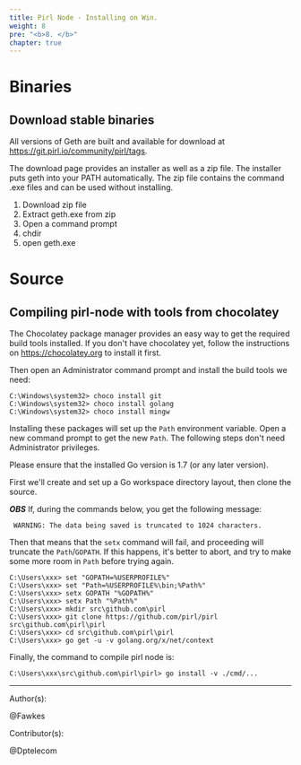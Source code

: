 ```yaml
---
title: Pirl Node - Installing on Win.
weight: 8
pre: "<b>8. </b>"
chapter: true
---
```

# Binaries

## Download stable binaries

All versions of Geth are built and available for download at https://git.pirl.io/community/pirl/tags.

The download page provides an installer as well as a zip file. The installer puts geth into your
PATH automatically. The zip file contains the command .exe files and can be used without installing.

1. Download zip file
1. Extract geth.exe from zip
1. Open a command prompt
1. chdir <path to geth.exe>
1. open geth.exe

# Source

## Compiling pirl-node with tools from chocolatey

The Chocolatey package manager provides an easy way to get
the required build tools installed. If you don't have chocolatey yet,
follow the instructions on https://chocolatey.org to install it first.

Then open an Administrator command prompt and install the build tools
we need:

```text
C:\Windows\system32> choco install git
C:\Windows\system32> choco install golang
C:\Windows\system32> choco install mingw
``` 

Installing these packages will set up the `Path` environment variable.
Open a new command prompt to get the new `Path`. The following steps don't
need Administrator privileges.

Please ensure that the installed Go version is 1.7 (or any later version).

First we'll create and set up a Go workspace directory layout,
then clone the source.

***OBS*** If, during the commands below, you get the following message: 
```
 WARNING: The data being saved is truncated to 1024 characters.
```
Then that means that the `setx` command will fail, and proceeding will truncate the `Path`/`GOPATH`. If this happens, it's better to abort, and try to make some more room in `Path` before trying again. 

```text
C:\Users\xxx> set "GOPATH=%USERPROFILE%"
C:\Users\xxx> set "Path=%USERPROFILE%\bin;%Path%"
C:\Users\xxx> setx GOPATH "%GOPATH%"
C:\Users\xxx> setx Path "%Path%"
C:\Users\xxx> mkdir src\github.com\pirl
C:\Users\xxx> git clone https://github.com/pirl/pirl src\github.com\pirl\pirl
C:\Users\xxx> cd src\github.com\pirl\pirl
C:\Users\xxx> go get -u -v golang.org/x/net/context
```

Finally, the command to compile pirl node is:

```text
C:\Users\xxx\src\github.com\pirl\pirl> go install -v ./cmd/...
```




---
Author(s):  

@Fawkes

Contributor(s):  

@Dptelecom